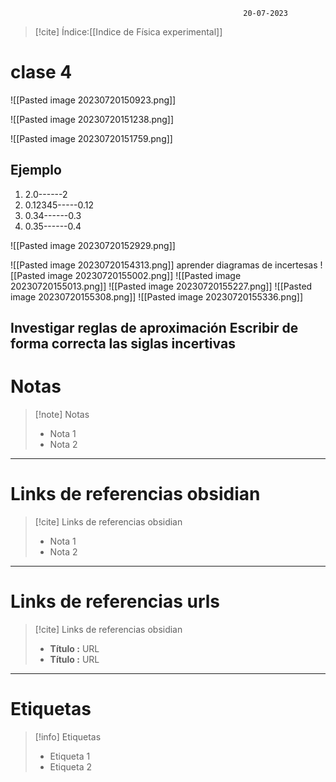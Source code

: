 														20-07-2023

>[!cite] Índice:[[Indice de Física experimental]]



# clase 4 

![[Pasted image 20230720150923.png]]

![[Pasted image 20230720151238.png]]


![[Pasted image 20230720151759.png]]

## Ejemplo 
1) 2.0------2
2) 0.12345-----0.12 
3) 0.34------0.3 
4) 0.35------0.4

![[Pasted image 20230720152929.png]]

![[Pasted image 20230720154313.png]]
 aprender diagramas de incertesas 
 ![[Pasted image 20230720155002.png]]
 ![[Pasted image 20230720155013.png]]
 ![[Pasted image 20230720155227.png]]
 ![[Pasted image 20230720155308.png]]
 ![[Pasted image 20230720155336.png]]
 
Investigar reglas de aproximación 
Escribir de forma correcta las siglas incertivas 
--------------------------------------------------

# Notas
> [!note]  Notas
> - Nota 1
> - Nota 2

--------------------------------------------------

# Links de referencias obsidian

> [!cite]  Links de referencias obsidian
> - Nota 1
> - Nota 2

--------------------------------------------------

# Links de referencias urls

> [!cite]  Links de referencias obsidian
> - __Título :__ URL
> - __Título :__ URL

--------------------------------------------------

# Etiquetas
> [!info] Etiquetas
> - Etiqueta 1
> - Etiqueta 2